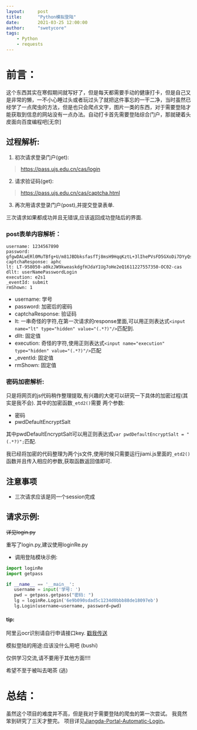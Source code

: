 ```yaml
---
layout:     post
title:      "Python模拟登陆"
date:       2021-03-25 12:00:00
author:     "swetycore"
tags:
    - Python 
    - requests
---
```


# 前言：
这个东西其实在寒假期间就写好了，但是每天都需要手动的健康打卡，但是自己又是非常的懒，一不小心睡过头或者玩过头了就把这件事忘的一干二净，当时虽然已经学了一点爬虫的方法，但是也只会爬点文字，图片一类的东西，对于需要登陆才能获取到信息的网站没有一点办法。自动打卡首先需要登陆综合门户，那就硬着头皮面向百度编程吧[无奈]


## 过程解析:
1. 初次请求登录门户(get):
>https://pass.ujs.edu.cn/cas/login
2. 请求验证码(get): 
>https://pass.ujs.edu.cn/cas/captcha.html
3. 再次用请求登录门户(post),并提交登录表单.

三次请求如果都成功并且无错误,应该返回成功登陆后的界面.

### post表单内容解析：
```
username: 1234567890
password: gfgwDALwERl0MuTBfg+U/m81JBDbksfasfTj8msH9HqqKztL+3lIhePVsFD5GXoDi7DYyQs7YoeN1Yz0RlMhegECvXfiIsQ=
captchaResponse: aphc
lt: LT-958050-a0kzJW9kweaskdgfHJdaY1Ug7oHe2eQ1611227557350-OC02-cas
dllt: userNamePasswordLogin
execution: e2s1
_eventId: submit
rmShown: 1
```
+ username: 学号
+ password: 加密后的密码
+ captchaResponse: 验证码
+ lt: 一串奇怪的字符,在第一次请求的response里面,可以用正则表达式`<input name="lt" type="hidden" value="(.*?)"/>`匹配到.
+ dllt: 固定值
+ execution: 奇怪的字符,使用正则表达式`<input name="execution" type="hidden" value="(.*?)"/>`匹配
+ _eventId: 固定值
+ rmShown: 固定值

### 密码加密解析:
只是将网页的js代码稍作整理提取,有兴趣的大佬可以研究一下具体的加密过程(其实是我不会).
其中的加密函数`_etd2()`需要
两个参数:
+ 密码
+ pwdDefaultEncryptSalt

其中pwdDefaultEncryptSalt可以用正则表达式`var pwdDefaultEncryptSalt = "(.*?)";`匹配.

我已经将加密的代码整理为两个js文件,使用时候只需要运行jiami.js里面的`_etd2()`函数并且传入相应的参数,获取函数返回值即可.

## 注意事项
+ 三次请求应该是同一个session完成

## 请求示例:
~~详见login.py~~

重写了login.py,建议使用loginRe.py
+ 调用登陆模块示例: 



 ```python
import loginRe
import getpass

if __name__ == '__main__':
    username = input('学号: ')
    pwd = getpass.getpass("密码: ")
    lg = loginRe.Login('6e9b090sdad5c1234d0bbb88de18097eb')
    lg.Login(username=username, password=pwd)

 ```
#### tip:
阿里云ocr识别请自行申请接口key. [戳我传送](https://market.aliyun.com/products/57124001/cmapi020020.html)

模拟登陆的用途:应该没什么用吧 (bushi)

仅供学习交流,请不要用于其他方面!!!!

希望不至于被叫去喝茶 (逃)



# 总结：
虽然这个项目的难度并不高，但是我对于需要登陆的爬虫的第一次尝试。
我竟然笨到研究了三天才整完。
项目详见[Jiangda-Portal-Automatic-Login](https://github.com/SwetyCore/Jiangda-Portal-Automatic-Login)。

